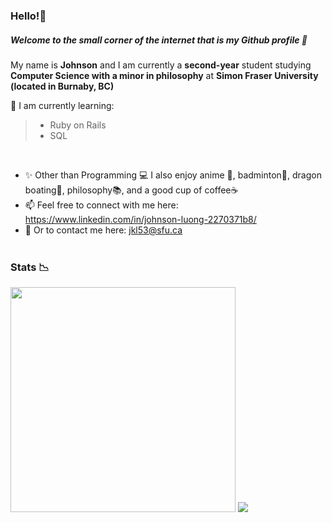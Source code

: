 
### Hello!👋
##### Welcome to the small corner of the internet that is my Github profile 🤭


My name is **Johnson** and I am currently a **second-year** student studying **Computer Science with a minor in philosophy** at **Simon Fraser University (located in Burnaby, BC)** 

🍎 I am currently learning:
> - Ruby on Rails
> - SQL
</br>


- ✨ Other than Programming 💻 I also enjoy anime 🍣, badminton🏸, dragon boating🚣, philosophy📚, and a good cup of coffee☕ </br>
- 📫 Feel free to connect with me here: https://www.linkedin.com/in/johnson-luong-2270371b8/ </br>
- 📧 Or to contact me here: jkl53@sfu.ca </br> </br>

### Stats 📉
<div style = "float: left" >
<img width = "360px" padding = "10px" src="https://github-readme-stats.vercel.app/api/?username=JohnsonL111&theme=tokyonight" /> 
<img src="https://github-readme-stats.vercel.app/api/top-langs/?username=JohnsonL111&theme=tokyonight&layout=compact" />


